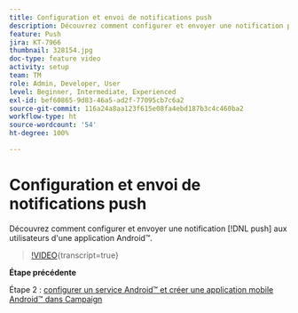 ```yaml
---
title: Configuration et envoi de notifications push
description: Découvrez comment configurer et envoyer une notification push aux utilisateurs d'applications Android™.
feature: Push
jira: KT-7966
thumbnail: 328154.jpg
doc-type: feature video
activity: setup
team: TM
role: Admin, Developer, User
level: Beginner, Intermediate, Experienced
exl-id: bef60865-9d83-46a5-ad2f-77095cb7c6a2
source-git-commit: 116a24a8aa123f615e08fa4ebd187b3c4c460ba2
workflow-type: ht
source-wordcount: '54'
ht-degree: 100%

---
```


# Configuration et envoi de notifications push

Découvrez comment configurer et envoyer une notification [!DNL push] aux utilisateurs d&#39;une application Android™.

>[!VIDEO](https://video.tv.adobe.com/v/328154?quality=12&learn=on){transcript=true}

**Étape précédente**

Étape 2 : [configurer un service Android™ et créer une application mobile Android™ dans Campaign](/help/tutorial-get-started-with-push-notifications-for-android/configure-an-android-service-in-campaign.md)
